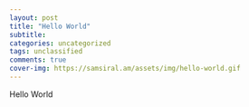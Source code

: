 ```yaml
---
layout: post
title: "Hello World"
subtitle:
categories: uncategorized
tags: unclassified
comments: true
cover-img: https://samsiral.am/assets/img/hello-world.gif
---
```

 
 Hello World